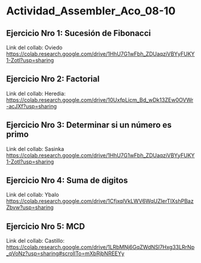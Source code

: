 # Actividad_Assembler_Aco_08-10


## Ejercicio Nro 1: Sucesión de Fibonacci

Link del collab: Oviedo
https://colab.research.google.com/drive/1HhU7G1wFbh_ZDUaqziVBYyFUKY1-Zotl?usp=sharing


## Ejercicio Nro 2: Factorial

Link del collab: Heredia: https://colab.research.google.com/drive/10UxfpLicm_Bd_wDk13ZEw0OVWr-acJXf?usp=sharing


## Ejercicio Nro 3: Determinar si un número es primo

Link del collab: Sasinka
https://colab.research.google.com/drive/1HhU7G1wFbh_ZDUaqziVBYyFUKY1-Zotl?usp=sharing


## Ejercicio Nro 4: Suma de digitos

Link del collab: Ybalo
https://colab.research.google.com/drive/1CfjxqlVkLWV6WqUZIerTlXshPBazZbvw?usp=sharing

## Ejercicio Nro 5: MCD

Link del collab: Castillo: https://colab.research.google.com/drive/1LRbMNj6GqZWdNSl7Hxg33LRrNp_qVoNz?usp=sharing#scrollTo=mXbRjbNREEYy
